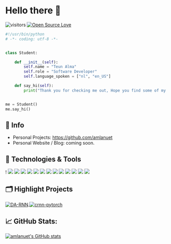 # Hello there 👋

![visitors](https://visitor-badge.laobi.icu/badge?page_id=amlanuet.amlanuet)
[![Open Source Love](https://badges.frapsoft.com/os/v1/open-source.svg?v=102)](https://github.com/ellerbrock/open-source-badge/)


```python
#!/usr/bin/python
# -*- coding: utf-8 -*-


class Student:

    def __init__(self):
        self.name = "Teun Alma"
        self.role = "Software Developer"
        self.language_spoken = ["nl", "en_US"]

    def say_hi(self):
        print("Thank you for checking me out, Hope you find some of my work interesting.")


me = Student()
me.say_hi()
```

## 📝 Info

- Personal Projects: https://github.com/amlanuet
- Personal Website / Blog: coming soon.


## 🔧 Technologies & Tools
!
![](https://img.shields.io/badge/Kali_Linux-557C94?style=for-the-badge&logo=kali-linux&logoColor=white)
![](https://img.shields.io/badge/Windows-0078D6?style=for-the-badge&logo=windows&logoColor=white)
![](https://img.shields.io/badge/Visual_Studio_Code-0078D4?style=for-the-badge&logo=visual%20studio%20code&logoColor=white)
![](https://img.shields.io/badge/GitHub-100000?style=for-the-badge&logo=github&logoColor=white)
![](https://img.shields.io/badge/Python-3776AB?style=for-the-badge&logo=python&logoColor=white)
![](https://img.shields.io/badge/JavaScript-323330?style=for-the-badge&logo=javascript&logoColor=F7DF1E)
![](https://img.shields.io/badge/HTML5-E34F26?style=for-the-badge&logo=html5&logoColor=white)
![](https://img.shields.io/badge/CSS3-1572B6?style=for-the-badge&logo=css3&logoColor=white)
![](https://img.shields.io/badge/Arduino-00979D?style=for-the-badge&logo=Arduino&logoColor=white)
![](https://img.shields.io/badge/Bootstrap-563D7C?style=for-the-badge&logo=bootstrap&logoColor=white)
![](https://img.shields.io/badge/PHP-777BB4?style=for-the-badge&logo=php&logoColor=white)
![](https://img.shields.io/badge/Powershell-2CA5E0?style=for-the-badge&logo=powershell&logoColor=white)
![](https://img.shields.io/badge/Microsoft_Office-D83B01?style=for-the-badge&logo=microsoft-office&logoColor=white)

## 🗂️ Highlight Projects

<a href="https://github.com/amlanuet/p5js">
  <img align="center" src="https://github-readme-stats.vercel.app/api/pin/?username=amlanuet&repo=p5js&show_icons=true&line_height=27&title_color=6aa6f8&text_color=8a919a&icon_color=6aa6f8&bg_color=22272e" alt="DA-RNN" />
</a>

<a href="https://github.com/amlanuet/processing">
  <img align="center" src="https://github-readme-stats.vercel.app/api/pin/?username=amlanuet&repo=processing&show_icons=true&line_height=27&title_color=6aa6f8&text_color=8a919a&icon_color=6aa6f8&bg_color=22272e" alt="crnn-pytorch" />
</a>

<!-- ## 🏆 GitHub Trophies

[![trophy](https://github-profile-trophy.vercel.app/?username=amlanuet&theme=nord&column=7)](https://github.com/ryo-ma/github-profile-trophy)
-->

## &#x1f4c8; GitHub Stats:
[![amlanuet's GitHub stats](https://github-readme-stats.vercel.app/api?username=amlanuet&show_icons=true&line_height=27&count_private=true&title_color=6aa6f8&text_color=8a919a&icon_color=6aa6f8&bg_color=22272e)](https://github.com/amlanuet/)
